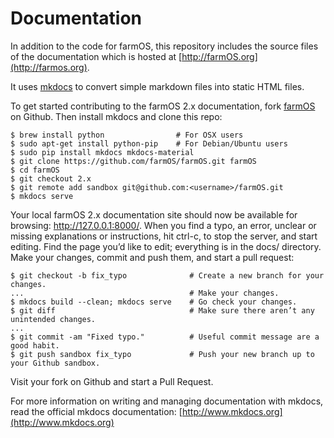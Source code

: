 # Documentation

In addition to the code for farmOS, this repository includes the source files of the
documentation which is hosted at [http://farmOS.org](http://farmos.org).

It uses [mkdocs](http://www.mkdocs.org) to convert simple markdown files into
static HTML files.

To get started contributing to the farmOS 2.x documentation, fork
[farmOS](https://github.com/farmOS/farmOS/tree/2.x) on Github. Then install mkdocs and
clone this repo:

    $ brew install python                # For OSX users
    $ sudo apt-get install python-pip    # For Debian/Ubuntu users
    $ sudo pip install mkdocs mkdocs-material
    $ git clone https://github.com/farmOS/farmOS.git farmOS
    $ cd farmOS
    $ git checkout 2.x
    $ git remote add sandbox git@github.com:<username>/farmOS.git
    $ mkdocs serve

Your local farmOS 2.x documentation site should now be available for browsing:
http://127.0.0.1:8000/. When you find a typo, an error, unclear or missing
explanations or instructions, hit ctrl-c, to stop the server, and start editing.
Find the page you’d like to edit; everything is in the docs/ directory. Make
your changes, commit and push them, and start a pull request:

    $ git checkout -b fix_typo              # Create a new branch for your changes.
    ...                                     # Make your changes.
    $ mkdocs build --clean; mkdocs serve    # Go check your changes.
    $ git diff                              # Make sure there aren’t any unintended changes.
    ...
    $ git commit -am "Fixed typo."          # Useful commit message are a good habit.
    $ git push sandbox fix_typo             # Push your new branch up to your Github sandbox.

Visit your fork on Github and start a Pull Request.

For more information on writing and managing documentation with mkdocs, read the
official mkdocs documentation: [http://www.mkdocs.org](http://www.mkdocs.org)

